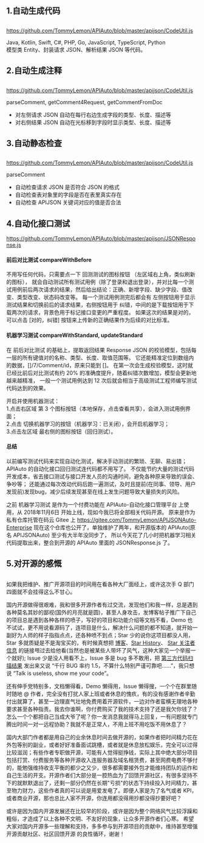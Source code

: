 ## <h2 id="1">1.自动生成代码<h2>
https://github.com/TommyLemon/APIAuto/blob/master/apijson/CodeUtil.js

Java, Kotlin, Swift, C#, PHP, Go, JavaScript, TypeScript, Python <br />
模型类 Entity、封装请求 JSON、解析结果 JSON 等代码。

## <h2 id="2">2.自动生成注释<h2>
https://github.com/TommyLemon/APIAuto/blob/master/apijson/CodeUtil.js

parseComment, getComment4Request, getCommentFromDoc <br />
* 对左侧请求 JSON 自动在每行右边生成字段的类型、长度、描述等
* 对右侧结果 JSON 自动在光标移到字段时显示类型、长度、描述等

## <h2 id="3">3.自动静态检查<h2>  
https://github.com/TommyLemon/APIAuto/blob/master/apijson/CodeUtil.js

parseComment <br />
* 自动检查请求 JSON 是否符合 JSON 的格式
* 自动检查表对象里的字段是否在表里真实存在
* 自动检查 APIJSON 关键词对应的值是否合法

## <h2 id="4">4.自动化接口测试 
https://github.com/TommyLemon/APIAuto/blob/master/apijson/JSONResponse.js

#### 前后对比测试  compareWithBefore
不用写任何代码，只需要点一下 回测测试的图标按钮 （左区域右上角，类似刷新的图标），
就会自动测试所有测试用例（除了登录和退出登录），并对比每一个测试用例前后两次请求的结果，然后给出结论：正确、新增字段、缺少字段、值改变、类型改变、状态码改变等。
每一个测试用例测完后都会有 左侧按钮用于显示测试结果和切换前后的请求结果，右侧按钮用于 纠错，中间的是下载按钮用于下载两次的请求，背景色用于标记接口变更的严重程度。
如果这次的结果是对的，可以点击 [对的，纠错] 按钮来上传新的正确结果作为后续的对比标准。

#### 机器学习测试  compareWithStandard, updateStandard
在 前后对比测试 的基础上，提取返回结果 Response JSON 的校验模型，包括每一层的所有键值对的名称、类型、长度、取值范围等。
它还能精准定位到数组内的数据，[]/7/Comment/id，原来只能到 []。
在第一次会生成校验模型，这时就已经比前后对比测试有约 20% 的准确度提升，随着纠错次数增加，模型会更新地越来越精准，
一般一个测试用例达到 12 次后就会相当于高级测试工程师编写测试代码达到的效果。

开启并使用机器测试：<br />
1.点击右区域 第 3 个图标按钮（本地保存，点击查看共享），会进入测试用例界面；<br />
2.点击 切换机器学习的按钮（机器学习：已关闭），会开启机器学习；<br />
3.点击左区域 最右侧的图标按钮（回归测试）。

#### 总结
以前编写测试代码来实现自动化测试，解决手动测试的繁琐、无聊、易出错；APIAuto 的自动化接口回归测试连代码都不用写了。
不仅能节约大量的测试代码开发成本，省去接口测试与接口开发人员的沟通时间，避免各种原来导致的误会、争吵等；
还能通过每次改动代码后跑一遍测试，及时且提前(在同事、领导、用户发现前)发现bug，减少后续发现甚至在线上发生问题导致大量损失的风险。

之前 机器学习测试 是作为一个付费功能在 APIAuto-自动化接口管理平台 上使用，从 2018年11月6日 开始上线，现如今我已将全部相关代码开源。
原来是作为私有仓库托管在码云 Gitee 上 https://gitee.com/TommyLemon/APIJSONAuto-Enterprise
现在这个仓库也公开了，单独维护了两年，和开源版本的 APIAuto(原名 APIJSONAuto) 至少有大半年没同步了，
所以今天花了几小时把机器学习相关代码提取出来，整合到开源的 APIAuto 里面的 JSONResponse.js 了。

## <h2 id="5">5.对开源的感慨<h2>
如果我把维护、推广开源项目的时间用在看各种大厂面经上，或许这次手 Q 部门四面就不会挂得这么不甘心。

国内开源做得很艰难，我和很多开源作者有过交流，发现他们和我一样，总是遇到各种莫名其妙的鄙视(国外的月亮就是圆)，甚至人身攻击，发博客帖子推广下自己的项目总是遇到各种各样的喷子，写好的项目和功能介绍等文档不看，Demo 也不试试，更不用说看源码了，连项目是什么，解决什么问题的都不知道，就开始一副好为人师的样子指指点点，还各种喷不到点；Star 少的说你这项目都没人用，Star 多就质疑是不是淘宝买的，有时候真想把 [博客](https://my.oschina.net/tommylemon)、[Star History](https://star-history.t9t.io/#APIJSON/APIJSON)、 [Star 关注者信息](https://haochuan9421.github.io/stargazers/#/) 的链接甩过去给他看(当然也是被某些人带坏了风气，这种大家见一个举报一个就好); Issue 少是没人用看不上，Issue 多是 bug 多不敢用，把 [第三方代码扫描结果](https://github.com/APIJSON/APIJSON/issues/48) 发出来又说 “千行 BUG 率约 1.5，不算什么特别严谨可靠吧……”，我只想说 “Talk is useless, show me your code”。

还有伸手党特别多，文档懒得看，Demo 懒得用，Issue 懒得搜，一个个在群里随时随地 @ 作者，完全没有打扰人家上班或者休息的愧疚，有的没有感谢作者辛勤付出就算了，甚至一边理直气壮地免费用着开源软件，一边对作者蛮横无理地各种要求甚至各种指责。我去你谁啊，你付费购买了我的技术支持了还是我欠你钱了？怎么一个个都把自己当成大爷了呢？你一发消息我就得马上回复，一有问题就专门腾出时间一对一远程协助？我就不是正常人，不用上班不用吃饭不用休息了？

国内大部门作者都是用自己的业余休息时间去做开源的，如果作者把时间精力花在外包等别的副业，或者好好准备面试跳槽，或者就是休息放松娱乐，完全可以过得比较滋润；有些作者专职做开源，可能有人觉得挺挣钱，实际上其中绝大部分项目包括打赏、付费服务等各种开源收入连服务器及域名租赁费，甚至网费电费不够付的，能勉强维持收支平衡的都少之又少，很多都需要接外包才能维持团队的运作和自己生活的开支。开源作者们大部分是一腔热血为了回馈开源社区，有很多坚持不下的就默默退出了，还剩一部分仍然在长期"亏损"的状态下持续投入时间精力，甚至物力财力，这些作者真的可以说是用爱发电了。即便人家是为了名气或者 KPI，或者商业开源，那也总比人家不开源，你连用都没得用抄都没得抄要好吧？

或许是因为国内开源发展还在比较早的阶段，或许是因为整个网络风气比较浮躁和粗俗，才造成了以上各种不文明、不友好的现象，让众多开源作者们心寒。
希望大家对国内开源多一些理解和支持，多多参与到开源项目的贡献中，维持甚至增强 开源贡献社区、社区回馈开源 的良性循环，谢谢！
